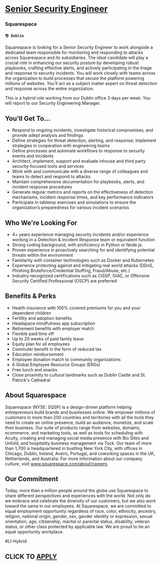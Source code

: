 # [Senior Security Engineer](https://www.remotewlb.com/apply/senior-security-engineer-92357)  
### Squarespace  
#### `🌎 Dublin`  

Squarespace is looking for a Senior Security Engineer to work alongside a dedicated team responsible for monitoring and responding to attacks across Squarespace and its subsidiaries. The ideal candidate will play a crucial role in enhancing our security posture by developing robust playbooks, crafting effective alerts, and actively participating in the triage and response to security incidents. You will work closely with teams across the organization to build processes that secure the platform powering millions of websites. You’ll act as a subject matter expert on threat detection and response across the entire organization.

This is a hybrid role working from our Dublin office 3 days per week. You will report to our Security Engineering Manager.

## You'll Get To…

  * Respond to ongoing incidents, investigate historical compromises, and provide adept analysis and findings
  * Define strategies for threat detection, alerting, and response; implement strategies in cooperation with engineering teams
  * Define processes and automate workflows to response to security events and incidents
  * Architect, implement, support and evaluate inhouse and third party security-focused tools and services
  * Work with and communicate with a diverse range of colleagues and teams to detect and respond to attacks
  * Maintain comprehensive documentation for playbooks, alerts, and incident response procedures
  * Generate regular metrics and reports on the effectiveness of detection mechanisms, incident response times, and key performance indicators
  * Participate in tabletop exercises and simulations to ensure the organization’s preparedness for various incident scenarios

## Who We're Looking For

  * 4+ years experience managing security incidents and/or experience working in a Detection & Incident Response team or equivalent function
  * Strong coding background, with proficiency in Python or Node.js.
  * Proven experience in proactively searching for and identifying potential threats within the environment
  * Familiarity with container technologies such as Docker and Kubernetes
  * Experience protecting against and mitigating real world attacks (DDoS, Phishing Bruteforce/Credential Stuffing, Fraud/Abuse, etc.)
  * Industry-recognized certifications such as CISSP, GIAC, or Offensive Security Certified Professional (OSCP) are preferred

## Benefits & Perks

  * Health insurance with 100% covered premiums for you and your dependent children
  * Fertility and adoption benefits
  * Headspace mindfulness app subscription
  * Retirement benefits with employer match
  * Flexible paid time off
  * Up to 20 weeks of paid family leave
  * Equity plan for all employees
  * Commuter benefit in the form of reduced tax
  * Education reimbursement
  * Employee donation match to community organizations
  * 6 Global Employee Resource Groups (ERGs)
  * Free lunch and snacks
  * Close proximity to cultural landmarks such as Dublin Castle and St. Patrick's Cathedral

## About Squarespace

Squarespace (NYSE: SQSP) is a design-driven platform helping entrepreneurs build brands and businesses online. We empower millions of customers in more than 200 countries and territories with all the tools they need to create an online presence, build an audience, monetize, and scale their business. Our suite of products range from websites, domains, ecommerce, and marketing tools, as well as tools for scheduling with Acuity, creating and managing social media presence with Bio Sites and Unfold, and hospitality business management via Tock. Our team of more than 1,700 is headquartered in bustling New York City, with offices in Chicago, Dublin, Ireland, Aveiro, Portugal, and coworking spaces in the UK, Netherlands, and Australia. For more information about our company culture, visit www.squarespace.com/about/careers.

## Our Commitment

Today, more than a million people around the globe use Squarespace to share different perspectives and experiences with the world. Not only do we embrace and celebrate the diversity of our customers, but we also work toward the same in our employees. At Squarespace, we are committed to equal employment opportunity regardless of race, color, ethnicity, ancestry, religion, national origin, gender, sex, gender identity or expression, sexual orientation, age, citizenship, marital or parental status, disability, veteran status, or other class protected by applicable law. We are proud to be an equal opportunity workplace.

#LI-Hybrid

  
## CLICK TO [APPLY](https://www.remotewlb.com/apply/senior-security-engineer-92357)


